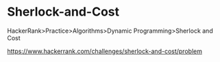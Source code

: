 
# Sherlock-and-Cost

HackerRank>Practice>Algorithms>Dynamic Programming>Sherlock and Cost

https://www.hackerrank.com/challenges/sherlock-and-cost/problem
